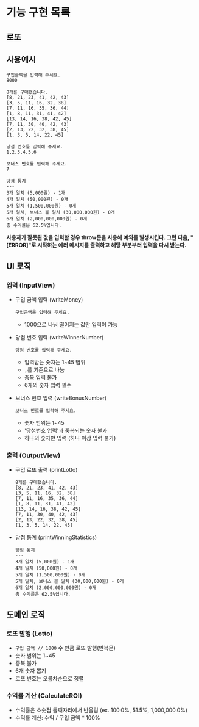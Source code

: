 # 기능 구현 목록

## 로또

## 사용예시

```
구입금액을 입력해 주세요.
8000

8개를 구매했습니다.
[8, 21, 23, 41, 42, 43]
[3, 5, 11, 16, 32, 38]
[7, 11, 16, 35, 36, 44]
[1, 8, 11, 31, 41, 42]
[13, 14, 16, 38, 42, 45]
[7, 11, 30, 40, 42, 43]
[2, 13, 22, 32, 38, 45]
[1, 3, 5, 14, 22, 45]

당첨 번호를 입력해 주세요.
1,2,3,4,5,6

보너스 번호를 입력해 주세요.
7

당첨 통계
---
3개 일치 (5,000원) - 1개
4개 일치 (50,000원) - 0개
5개 일치 (1,500,000원) - 0개
5개 일치, 보너스 볼 일치 (30,000,000원) - 0개
6개 일치 (2,000,000,000원) - 0개
총 수익률은 62.5%입니다.
```

**사용자가 잘못된 값을 입력할 경우 throw문을 사용해 예외를 발생시킨다. 그런 다음, "[ERROR]"로 시작하는 에러 메시지를 출력하고 해당 부분부터 입력을 다시 받는다.**

## UI 로직

### 입력 (InputView)

- 구입 금액 입력 (writeMoney)

  `구입금액을 입력해 주세요.`

  - 1000으로 나눠 떨어지는 값만 입력이 가능

- 당첨 번호 입력 (writeWinnerNumber)

  `당첨 번호를 입력해 주세요.`

  - 입력받는 숫자는 1~45 범위
  - `,`를 기준으로 나눔
  - 중복 입력 불가
  - 6개의 숫자 입력 필수

- 보너스 번호 입력 (writeBonusNumber)

  `보너스 번호를 입력해 주세요.`

  - 숫자 범위는 1~45
  - '당첨번호 입력'과 중복되는 숫자 불가
  - 하나의 숫자만 입력 (하나 이상 입력 불가)

### 출력 (OutputView)

- 구입 로또 출력 (printLotto)

  ```
  8개를 구매했습니다.
  [8, 21, 23, 41, 42, 43]
  [3, 5, 11, 16, 32, 38]
  [7, 11, 16, 35, 36, 44]
  [1, 8, 11, 31, 41, 42]
  [13, 14, 16, 38, 42, 45]
  [7, 11, 30, 40, 42, 43]
  [2, 13, 22, 32, 38, 45]
  [1, 3, 5, 14, 22, 45]
  ```

- 당첨 통계 (printWinningStatistics)

  ```
  당첨 통계
  ---
  3개 일치 (5,000원) - 1개
  4개 일치 (50,000원) - 0개
  5개 일치 (1,500,000원) - 0개
  5개 일치, 보너스 볼 일치 (30,000,000원) - 0개
  6개 일치 (2,000,000,000원) - 0개
  총 수익률은 62.5%입니다.
  ```

## 도메인 로직

### 로또 발행 (Lotto)

- `구입 금액 // 1000` 수 만큼 로또 발행(반복문)
- 숫자 범위는 1~45
- 중복 불가
- 6개 숫자 뽑기
- 로또 번호는 오름차순으로 정렬

### 수익률 계산 (CalculateROI)

- 수익률은 소숫점 둘째자리에서 반올림 (ex. 100.0%, 51.5%, 1,000,000.0%)
- 수익률 계산: 수익 / 구입 금액 \* 100%
